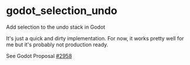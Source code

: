 # godot_selection_undo
Add selection to the undo stack in Godot

It's just a quick and dirty implementation. For now, it works pretty well for me but it's probably not production ready.

See Godot Proposal [#2958](https://github.com/godotengine/godot-proposals/issues/2958)

